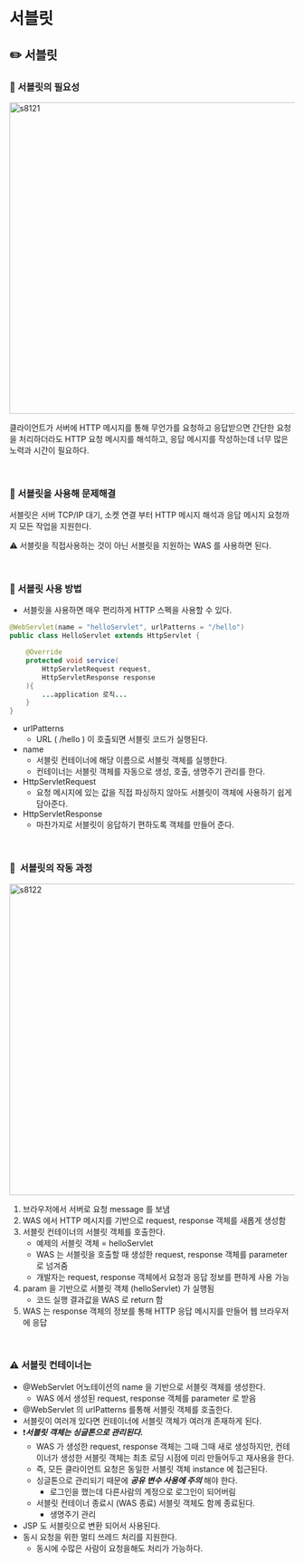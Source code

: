 # 서블릿

## ✏️ 서블릿

### 📍 서블릿의 필요성

<img width="550" alt="s8121" src="https://user-images.githubusercontent.com/115536240/218249587-61a2961b-ade0-4161-94a8-666329d83e02.png">

클라이언트가 서버에 HTTP 메시지를 통해 무언가를 요청하고 응답받으면
간단한 요청을 처리하더라도
HTTP 요청 메시지를 해석하고, 응답 메시지를 작성하는데 너무 많은 노력과 시간이 필요하다.

<br>

### 📍 서블릿을 사용해 문제해결

서블릿은 서버 TCP/IP 대기, 소켓 연결 부터 HTTP 메시지 해석과 응답 메시지 요청까지 모든 작업을 지원한다.

⚠️ 서블릿을 직접사용하는 것이 아닌 서블릿을 지원하는 WAS 를 사용하면 된다.

<br>

### 📍 서블릿 사용 방법

- 서블릿을 사용하면 매우 편리하게 HTTP 스펙을 사용할 수 있다.

```java
@WebServlet(name = "helloServlet", urlPatterns = "/hello")
public class HelloServlet extends HttpServlet {

    @Override
    protected void service(
        HttpServletRequest request,
        HttpServletResponse response
    ){
        ...application 로직...
    }
}
```

- urlPatterns
    - URL ( /hello ) 이 호출되면 서블릿 코드가 실행된다.
- name
    - 서블릿 컨테이너에 해당 이름으로 서블릿 객체를 실행한다.
    - 컨테이너는 서블릿 객체를 자동으로 생성, 호출, 생명주기 관리를 한다.
- HttpServletRequest
    - 요청 메시지에 있는 값을 직접 파싱하지 않아도 서블릿이 객체에 사용하기 쉽게 담아준다.
- HttpServletResponse
    - 마찬가지로 서블릿이 응답하기 편하도록 객체를 만들어 준다.

<br>

### 📍  서블릿의 작동 과정

<img width="550" alt="s8122" src="https://user-images.githubusercontent.com/115536240/218249590-a63c6cf1-07c1-4279-9856-086fca53a6af.png">

1. 브라우저에서 서버로 요청 message 를 보냄
2. WAS 에서 HTTP 메시지를 기반으로 request, response 객체를 새롭게 생성함
3. 서블릿 컨테이너의 서블릿 객체를 호출한다.
    - 예제의 서블릿 객체 = helloServlet
    - WAS 는 서블릿을 호출할 때 생성한 request, response 객체를 parameter 로 넘겨줌
    - 개발자는 request, response 객체에서 요청과 응답 정보를 편하게 사용 가능
4. param 을 기반으로 서블릿 객체 (helloServlet) 가 실행됨
    - 코드 실행 결과값을 WAS 로 return 함
5. WAS 는 response 객체의 정보를 통해 HTTP 응답 메시지를 만들어 웹 브라우저에 응답

<br>

### ⚠️ 서블릿 컨테이너는

- @WebServlet 어노테이션의 name 을 기반으로 서블릿 객체를 생성한다.
    - WAS 에서 생성된 request, response 객체를 parameter 로 받음
- @WebServlet 의 urlPatterns 를통해 서블릿 객체를 호출한다.
- 서블릿이 여러개 있다면 컨테이너에 서블릿 객체가 여러개 존재하게 된다.
- ❗***서블릿 객체는 싱글톤으로 관리된다.***
    - WAS 가 생성한 request, response 객체는 그때 그때 새로 생성하지만,
    컨테이너가 생성한 서블릿 객체는 최초 로딩 시점에 미리 만들어두고 재사용을 한다.
    - 즉, 모든 클라이언트 요청은 동일한 서블릿 객체 instance 에 접근된다.
    - 싱글톤으로 관리되기 때문에 ***공유 변수 사용에 주의*** 해야 한다.
        - 로그인을 했는데 다른사람의 계정으로 로그인이 되어버림
    - 서블릿 컨테이너 종료시 (WAS 종료) 서블릿 객체도 함께 종료된다.
        - 생명주기 관리
- JSP 도 서블릿으로 변환 되어서 사용된다.
- 동시 요청을 위한 멀티 쓰레드 처리를 지원한다.
    - 동시에 수많은 사람이 요청을해도 처리가 가능하다.
